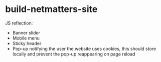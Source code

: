 # build-netmatters-site
JS reflection:
- Banner slider
- Mobile menu
- Sticky header
- Pop-up notifying the user the website uses cookies, this should store locally and prevent the pop-up reappearing on page reload
